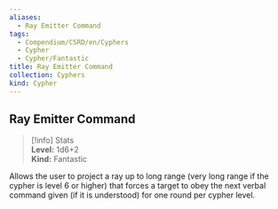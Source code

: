 ```yaml
---
aliases:
  - Ray Emitter Command
tags:
  - Compendium/CSRD/en/Cyphers
  - Cypher
  - Cypher/Fantastic
title: Ray Emitter Command
collection: Cyphers
kind: Cypher
---
```

## Ray Emitter Command  
>[!info] Stats  
> **Level:** 1d6+2  
> **Kind:** Fantastic
  
Allows the user to project a ray up to long range (very long range if the cypher is level 6 or higher) that forces a target to obey the next verbal command given (if it is understood) for one round per cypher level.